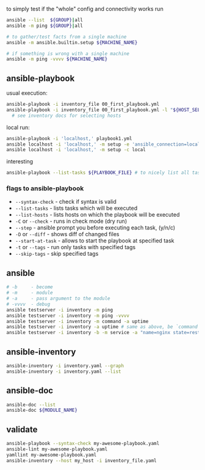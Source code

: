 to simply test if the "whole" config and connectivity works run
```sh
ansible --list  ${GROUP}|all
ansible -m ping ${GROUP}|all

# to gather/test facts from a single machine
ansible -m ansible.builtin.setup ${MACHINE_NAME}

# if something is wrong with a single machine
ansible -m ping -vvvv ${MACHINE_NAME}
```

## ansible-playbook
usual execution:
```sh
ansible-playbook -i inventory_file 00_first_playbook.yml
ansible-playbook -i inventory_file 00_first_playbook.yml -l "${HOST_SELECTION_STRING}"
  # see inventory docs for selecting hosts
```
local run:
```sh
ansible-playbook -i 'localhost,' playbook1.yml
ansible localhost -i 'localhost,' -m setup -e 'ansible_connection=local'
ansible localhost -i 'localhost,' -m setup -c local
```

interesting
```sh
ansible-playbook --list-tasks ${PLAYBOOK_FILE} # to nicely list all tasks in playbook
```

### flags to ansible-playbook
- `--syntax-check` - check if syntax is valid
- `--list-tasks` - lists tasks which will be executed
- `--list-hosts` - lists hosts on which the playbook will be executed
- `-C` or `--check` - runs in check mode (dry run)
- `--step` - ansible prompt you before executing each task, (y/n/c)
- `-D` or `--diff` - shows diff of changed files
- `--start-at-task` - allows to start the playbook at specified task
- `-t` or `--tags` - run only tasks with specified tags
- `--skip-tags` - skip specified tags


## ansible
```sh
# -b     - become
# -m     - module
# -a     - pass argument to the module
# -vvvv  - debug
ansible testserver -i inventory -m ping
ansible testserver -i inventory -m ping -vvvv
ansible testserver -i inventory -m command -a uptime
ansible testserver -i inventory -a uptime # same as above, be `command` module is a default
ansible testserver -i inventory -b -m service -a "name=nginx state=restarted"
```
## ansible-inventory
```sh
ansible-inventory -i inventory.yaml --graph
ansible-inventory -i inventory.yaml --list
```

## ansible-doc
```sh
ansible-doc --list
ansible-doc ${MODULE_NAME}
```

## validate
```sh
ansible-playbook --syntax-check my-awesome-playbook.yaml
ansible-lint my-awesome-playbook.yaml
yamllint my-awesome-playbook.yaml
ansible-inventory --host my_host -i inventory_file.yaml
```
